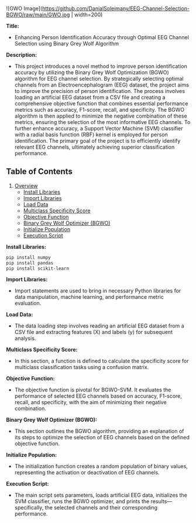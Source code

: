![GWO Image](https://github.com/DanialSoleimany/EEG-Channel-Selection-BGWO/raw/main/GWO.jpg | width=200)


**Title:**
- Enhancing Person Identification Accuracy through Optimal EEG Channel Selection using Binary Grey Wolf Algorithm

**Description:**
- This project introduces a novel method to improve person identification accuracy by utilizing the Binary Grey Wolf Optimization (BGWO) algorithm for EEG channel selection. By strategically selecting optimal channels from an Electroencephalogram (EEG) dataset, the project aims to improve the precision of person identification. The process involves loading an artificial EEG dataset from a CSV file and creating a comprehensive objective function that combines essential performance metrics such as accuracy, F1-score, recall, and specificity. The BGWO algorithm is then applied to minimize the negative combination of these metrics, ensuring the selection of the most informative EEG channels. To further enhance accuracy, a Support Vector Machine (SVM) classifier with a radial basis function (RBF) kernel is employed for person identification. The primary goal of the project is to efficiently identify relevant EEG channels, ultimately achieving superior classification performance.

## Table of Contents
1. [Overview](#overview)
   - [Install Libraries](#install-libraries)
   - [Import Libraries](#import-libraries)
   - [Load Data](#load-data)
   - [Multiclass Specificity Score](#multiclass-specificity-score)
   - [Objective Function](#objective-function)
   - [Binary Grey Wolf Optimizer (BGWO)](#binary-grey-wolf-optimizer-bgwo)
   - [Initialize Population](#initialize-population)
   - [Execution Script](#execution-script)

**Install Libraries:**
```bash
pip install numpy
pip install pandas
pip install scikit-learn
```

**Import Libraries:**
- Import statements are used to bring in necessary Python libraries for data manipulation, machine learning, and performance metric evaluation.

**Load Data:**
- The data loading step involves reading an artificial EEG dataset from a CSV file and extracting features (X) and labels (y) for subsequent analysis.

**Multiclass Specificity Score:**
- In this section, a function is defined to calculate the specificity score for multiclass classification tasks using a confusion matrix.

**Objective Function:**
- The objective function is pivotal for BGWO-SVM. It evaluates the performance of selected EEG channels based on accuracy, F1-score, recall, and specificity, with the aim of minimizing their negative combination.

**Binary Grey Wolf Optimizer (BGWO):**
- This section outlines the BGWO algorithm, providing an explanation of its steps to optimize the selection of EEG channels based on the defined objective function.

**Initialize Population:**
- The initialization function creates a random population of binary values, representing the activation or deactivation of EEG channels.

**Execution Script:**
- The main script sets parameters, loads artificial EEG data, initializes the SVM classifier, runs the BGWO optimizer, and prints the results—specifically, the selected channels and their corresponding performance.
